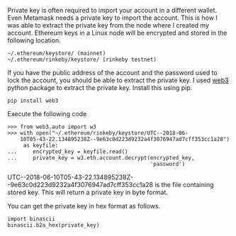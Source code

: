 Private key is often required to import your account in a different wallet. Even Metamask needs a private key to import the account. This is how I was able to extract the private key from the node where I created my account.
Ethereum keys in a Linux node will be encrypted and stored in the following location.

    ~/.ethereum/keystore/ (mainnet)
    ~/.ethereum/rinkeby/keystore/ (rinkeby testnet)

If you have the public address of the account and the password used to lock the account, you should be able to extract the private key. I used [web3][1] python package to extract the private key. Install this using pip.

    pip install web3

Execute the following code

    >>> from web3.auto import w3
    >>> with open("~/.ethereum/rinkeby/keystore/UTC--2018-06-
        10T05-43-22.134895238Z--9e63c0d223d9232a4f3076947ad7cff353cc1a28") 
         as keyfile:
    ...     encrypted_key = keyfile.read()
    ...     private_key = w3.eth.account.decrypt(encrypted_key, 
                                                 'password')

UTC--2018-06-10T05-43-22.134895238Z--9e63c0d223d9232a4f3076947ad7cff353cc1a28 is the file containing stored key. This will return a private key in byte format.

You can get the private key in hex format as follows.

    import binascii
    binascii.b2a_hex(private_key)

 


  [1]: http://web3py.readthedocs.io/en/stable/quickstart.html